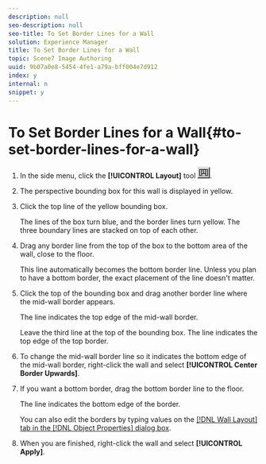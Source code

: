 ```yaml
---
description: null
seo-description: null
seo-title: To Set Border Lines for a Wall
solution: Experience Manager
title: To Set Border Lines for a Wall
topic: Scene7 Image Authoring
uuid: 9b07a0e8-5454-4fe1-a79a-bff004e7d912
index: y
internal: n
snippet: y
---
```


# To Set Border Lines for a Wall{#to-set-border-lines-for-a-wall}

1. In the side menu, click the **[!UICONTROL Layout]** tool ![](assets/layout.png).
1. The perspective bounding box for this wall is displayed in yellow.
1. Click the top line of the yellow bounding box.

   The lines of the box turn blue, and the border lines turn yellow. The three boundary lines are stacked on top of each other. 

1. Drag any border line from the top of the box to the bottom area of the wall, close to the floor.

   This line automatically becomes the bottom border line. Unless you plan to have a bottom border, the exact placement of the line doesn't matter. 

1. Click the top of the bounding box and drag another border line where the mid-wall border appears.

   The line indicates the top edge of the mid-wall border.

   Leave the third line at the top of the bounding box. The line indicates the top edge of the top border. 

1. To change the mid-wall border line so it indicates the bottom edge of the mid-wall border, right-click the wall and select **[!UICONTROL Center Border Upwards]**.
1. If you want a bottom border, drag the bottom border line to the floor.

   The line indicates the bottom edge of the border.

   You can also edit the borders by typing values on the [ [!DNL Wall Layout] tab in the [!DNL Object Properties] dialog box](../../../c-vat-obj-pg/c-vat-abt-obj-prop/c-vat-wall-obj-prop.md#concept-3903c8a656e049ea90b80f6f6caf4c02). 

1. When you are finished, right-click the wall and select **[!UICONTROL Apply]**.
